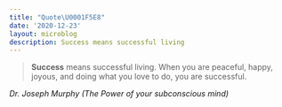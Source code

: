 ```yaml
---
title: "Quote\U0001F5E8️"
date: '2020-12-23'
layout: microblog
description: Success means successful living
---
```


> **Success** means successful living. When you are peaceful, happy, joyous, and doing what you love to do, you are successful.
                                                                                
*Dr. Joseph Murphy (The Power of your subconscious mind)*
